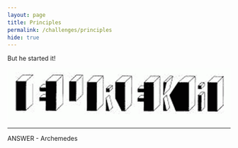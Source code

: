 ```yaml
---
layout: page
title: Principles
permalink: /challenges/principles
hide: true
---
```


But he started it!

![alt text][dialfreq]

[dialfreq]: /assets/img/blocks.png "Found It!"

---

ANSWER - Archemedes